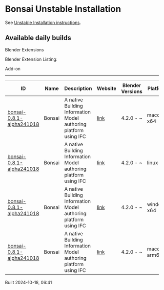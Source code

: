 # Bonsai Unstable Installation

See [Unstable Installation instructions](https://docs.bonsaibim.org/guides/development/installation.html#unstable-installation).

## Available daily builds




Blender Extensions


Blender Extension Listing:


Add\-on




---




| ID | Name | Description | Website | Blender Versions | Platforms | Size |
| --- | --- | --- | --- | --- | --- | --- |
| [bonsai\-0\.8\.1\-alpha241018](https://github.com/IfcOpenShell/IfcOpenShell/releases/download/bonsai-0.8.1-alpha2410180636/bonsai_py311-0.8.1-alpha241018-macos-x64.zip?repository=https://raw.githubusercontent.com/IfcOpenShell/bonsai_unstable_repo/main/index.json&blender_version_min=4.2.0&platforms=macos-x64) | Bonsai | A native Building Information Model authoring platform using IFC | [link](https://bonsaibim.org/) | 4\.2\.0 \- \~ | macos\-x64 | 104\.2MB |
| [bonsai\-0\.8\.1\-alpha241018](https://github.com/IfcOpenShell/IfcOpenShell/releases/download/bonsai-0.8.1-alpha2410180636/bonsai_py311-0.8.1-alpha241018-linux-x64.zip?repository=https://raw.githubusercontent.com/IfcOpenShell/bonsai_unstable_repo/main/index.json&blender_version_min=4.2.0&platforms=linux-x64) | Bonsai | A native Building Information Model authoring platform using IFC | [link](https://bonsaibim.org/) | 4\.2\.0 \- \~ | linux\-x64 | 108\.4MB |
| [bonsai\-0\.8\.1\-alpha241018](https://github.com/IfcOpenShell/IfcOpenShell/releases/download/bonsai-0.8.1-alpha2410180636/bonsai_py311-0.8.1-alpha241018-windows-x64.zip?repository=https://raw.githubusercontent.com/IfcOpenShell/bonsai_unstable_repo/main/index.json&blender_version_min=4.2.0&platforms=windows-x64) | Bonsai | A native Building Information Model authoring platform using IFC | [link](https://bonsaibim.org/) | 4\.2\.0 \- \~ | windows\-x64 | 83\.7MB |
| [bonsai\-0\.8\.1\-alpha241018](https://github.com/IfcOpenShell/IfcOpenShell/releases/download/bonsai-0.8.1-alpha2410180636/bonsai_py311-0.8.1-alpha241018-macos-arm64.zip?repository=https://raw.githubusercontent.com/IfcOpenShell/bonsai_unstable_repo/main/index.json&blender_version_min=4.2.0&platforms=macos-arm64) | Bonsai | A native Building Information Model authoring platform using IFC | [link](https://bonsaibim.org/) | 4\.2\.0 \- \~ | macos\-arm64 | 104\.0MB |


Built 2024\-10\-18, 06:41




